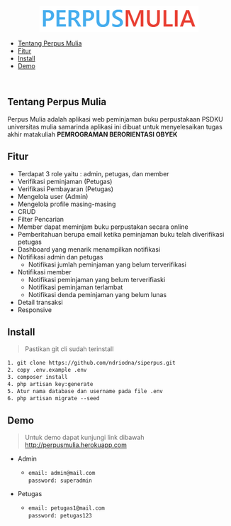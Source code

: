 <p align="center"><a href="http://perpusmulia.herokuapp.com" target="_blank"><img src="public/logo-1.png"></a></p>


- [Tentang Perpus Mulia](#tentang-perpus-mulia)
- [Fitur](#fitur)
- [Install](#install)
- [Demo](#demo)

<br>

## Tentang Perpus Mulia

Perpus Mulia  adalah aplikasi web peminjaman buku perpustakaan PSDKU universitas mulia samarinda aplikasi ini dibuat untuk menyelesaikan tugas akhir matakuliah **PEMROGRAMAN BERORIENTASI OBYEK** 

## Fitur 
- Terdapat 3 role yaitu : admin, petugas, dan member
- Verifikasi peminjaman (Petugas)
- Verifikasi Pembayaran (Petugas)
- Mengelola user (Admin)
- Mengelola profile masing-masing
- CRUD
- Filter Pencarian
- Member dapat meminjam buku perpustakan secara online
- Pemberitahuan berupa email ketika peminjaman buku telah diverifikasi petugas
- Dashboard yang menarik menampilkan notifikasi 
- Notifikasi admin dan petugas
    - Notifikasi jumlah peminjaman yang belum terverifikasi
- Notifikasi member 
    - Notifikasi peminjaman yang belum terverifiaski 
    - Notifikasi peminjaman terlambat
    - Notifikasi denda peminjaman yang belum lunas
- Detail transaksi
- Responsive
## Install

> Pastikan git cli sudah terinstall
```
1. git clone https://github.com/ndriodna/siperpus.git
2. copy .env.example .env
3. composer install
4. php artisan key:generate
5. Atur nama database dan username pada file .env
6. php artisan migrate --seed
```

## Demo
> Untuk demo dapat kunjungi link dibawah <br>
http://perpusmulia.herokuapp.com

- Admin
    - ```email: admin@mail.com``` <br> ```password: superadmin``` 

- Petugas
    - ```email: petugas1@mail.com``` <br> ```password: petugas123```
